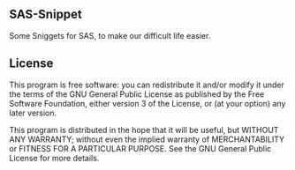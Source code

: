 ## SAS-Snippet
Some Sniggets for SAS, to make our difficult life easier.

## License
This program is free software: you can redistribute it and/or modify
it under the terms of the GNU General Public License as published by
 the Free Software Foundation, either version 3 of the License, or
(at your option) any later version.

This program is distributed in the hope that it will be useful,
    but WITHOUT ANY WARRANTY; without even the implied warranty of
    MERCHANTABILITY or FITNESS FOR A PARTICULAR PURPOSE.  See the
    GNU General Public License for more details.
